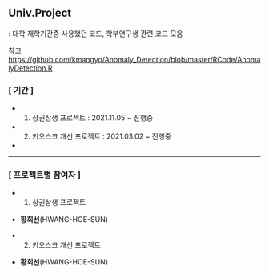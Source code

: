 ## Univ.Project
: 대학 재학기간중 사용했던 코드, 학부연구생 관련 코드 모음

참고
https://github.com/kmangyo/Anomaly_Detection/blob/master/RCode/AnomalyDetection.R


### [ 기간 ]
* 1) 상권상생 프로젝트 : 2021.11.05 ~ 진행중
* 2) 키오스크 개선 프로젝트 :  2021.03.02 ~ 진행중
* 

---
### [ 프로젝트별 참여자 ]
* 1) 상권상생 프로젝트
* **황회선**(HWANG-HOE-SUN)

* 2) 키오스크 개선 프로젝트
* **황회선**(HWANG-HOE-SUN)
